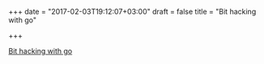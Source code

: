 +++
date = "2017-02-03T19:12:07+03:00"
draft = false
title = "Bit hacking with go"

+++

<p><a href="https://medium.com/learning-the-go-programming-language/bit-hacking-with-go-e0acee258827">Bit hacking with go</a></p>
